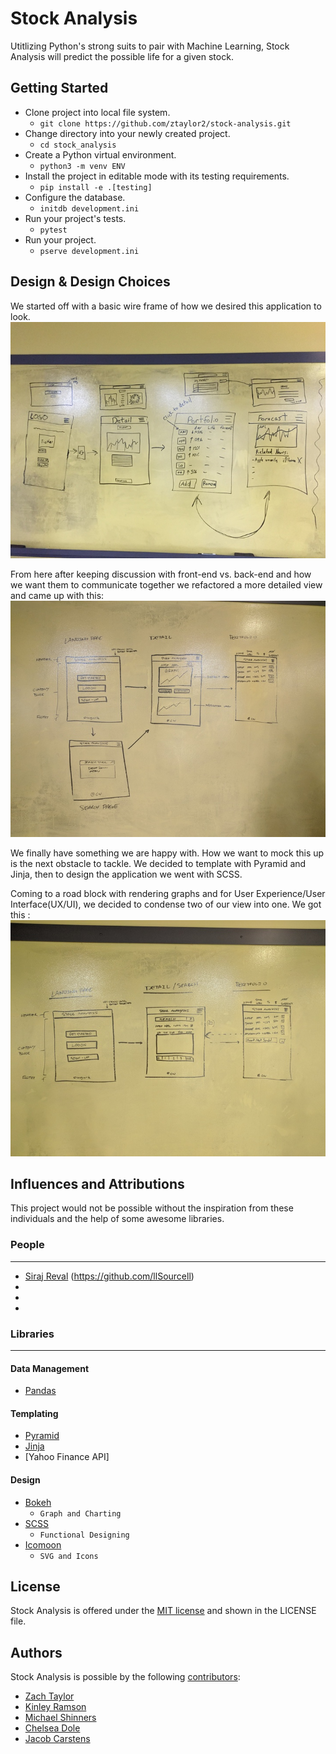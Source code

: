 # Stock Analysis 
Utitlizing Python's strong suits to pair with Machine Learning, Stock Analysis will predict the possible life for a given stock.
## Getting Started
* Clone project into local file system. 
    * ```git clone https://github.com/ztaylor2/stock-analysis.git```
* Change directory into your newly created project.
    * ```cd stock_analysis```
* Create a Python virtual environment.
    * ```python3 -m venv ENV```
* Install the project in editable mode with its testing requirements.
    * ```pip install -e .[testing]```
* Configure the database.
    * ```initdb development.ini```
* Run your project's tests.
    * ```pytest```
* Run your project.
    * ```pserve development.ini```
    
## Design & Design Choices
We started off with a basic wire frame of how we desired this application to look.
![Wire Frame](https://github.com/ztaylor2/stock-analysis/blob/jake-template-design/stock_analysis/static/wire_frames/wire_frame.jpg)

From here after keeping discussion with front-end vs. back-end and how we want them to communicate together we refactored a more detailed view and came up with this:
![Detailed Frame](https://github.com/ztaylor2/stock-analysis/blob/jake-template-design/stock_analysis/static/wire_frames/detailed_frame.jpg)

We finally have something we are happy with. How we want to mock this up is the next obstacle to tackle. We decided to template with Pyramid and Jinja, then to design the application we went with SCSS.

Coming to a road block with rendering graphs and for User Experience/User Interface(UX/UI), we decided to condense two of our view into one. We got this :
![Refactored Detail Frame](https://github.com/ztaylor2/stock-analysis/blob/jake-template-design/stock_analysis/static/wire_frames/refactored_detail_frame.jpg)
## Influences and Attributions
This project would not be possible without the inspiration from these individuals and the help of some awesome libraries.
### People
-----------
* [Siraj Reval](https://twitter.com/sirajraval) (https://github.com/llSourcell)
* []()
* []()
* []()

### Libraries
--------------
#### Data Management
* [Pandas](https://pandas-datareader.readthedocs.io/en/latest/remote_data.html#yahoo-finance)
#### Templating
* [Pyramid](https://trypyramid.com/)
* [Jinja](http://jinja.pocoo.org/)
* [Yahoo Finance API]

#### Design
* [Bokeh](https://bokeh.pydata.org/en/latest/)
    * ```Graph and Charting```
* [SCSS](http://sass-lang.com/)
    * ```Functional Designing```
* [Icomoon](https://icomoon.io/)
    * ```SVG and Icons```
## License
Stock Analysis is offered under the [MIT license](https://opensource.org/licenses/MIT) and shown in the LICENSE file.
## Authors
Stock Analysis is possible by the following [contributors](https://github.com/ztaylor2/stock-analysis/graphs/contributors):
* [Zach Taylor](https://github.com/ztaylor2)
* [Kinley Ramson](https://github.com/nothingnessbird)
* [Michael Shinners](https://github.com/mshinners)
* [Chelsea Dole](https://github.com/chelseadole)
* [Jacob Carstens](https://github.com/Loaye)